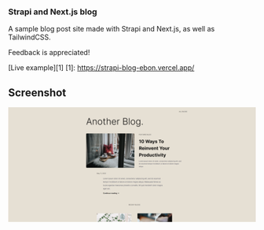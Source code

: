 ### Strapi and Next.js blog

A sample blog post site made with Strapi and Next.js, as well as TailwindCSS.

Feedback is appreciated!

[Live example][1]
[1]: https://strapi-blog-ebon.vercel.app/

## Screenshot

![App screenshot](/public/images/strapi-blog-screenshot.png)
